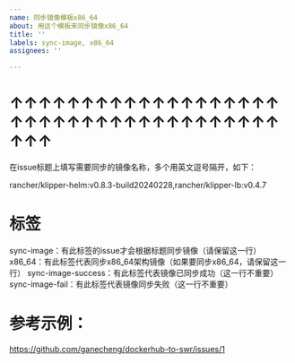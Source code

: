```yaml
---
name: 同步镜像模板x86_64
about: 用这个模板来同步镜像x86_64
title: ''
labels: sync-image, x86_64
assignees: ''

---
```


# ↑↑↑↑↑↑↑↑↑↑↑↑↑↑↑↑↑↑↑↑↑↑↑↑↑↑↑↑↑↑↑↑↑↑↑↑↑↑↑↑↑

在issue标题上填写需要同步的镜像名称，多个用英文逗号隔开，如下：

rancher/klipper-helm:v0.8.3-build20240228,rancher/klipper-lb:v0.4.7

# 标签
sync-image：有此标签的issue才会根据标题同步镜像（请保留这一行）
x86_64：有此标签代表同步x86_64架构镜像（如果要同步x86_64，请保留这一行）
sync-image-success：有此标签代表镜像已同步成功（这一行不重要）
sync-image-fail：有此标签代表镜像同步失败（这一行不重要）

# 参考示例：

https://github.com/ganecheng/dockerhub-to-swr/issues/1
